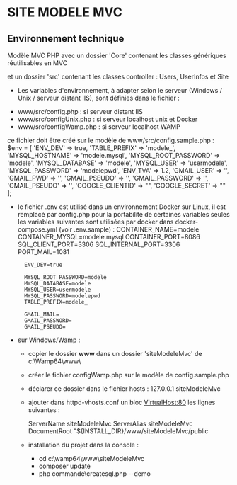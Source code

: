 # SITE MODELE MVC


## Environnement technique

Modèle MVC PHP avec un dossier 'Core' contenant les classes génériques réutilisables en MVC  

et un dossier 'src' contenant les classes controller : Users, UserInfos et Site

- Les variables d'environnement, à adapter selon le serveur (Windows / Unix / serveur distant IIS), 
sont définies dans le fichier :
* www/src/config.php : si serveur distant IIS
* www/src/configUnix.php : si serveur localhost unix et Docker
* www/src/configWamp.php : si serveur localhost WAMP

ce fichier doit être créé sur le modèle de www/src/config.sample.php :
    $env = [
    'ENV_DEV' => true,
    'TABLE_PREFIX' => 'modele_',
    'MYSQL_HOSTNAME' => 'modele.mysql',
    'MYSQL_ROOT_PASSWORD' => 'modele',
    'MYSQL_DATABASE' => 'modele',
    'MYSQL_USER' => 'usermodele',
    'MYSQL_PASSWORD' => 'modelepwd',
    'ENV_TVA' => 1.2,
    'GMAIL_USER' => '',
    'GMAIL_PWD' => '',
    'GMAIL_PSEUDO' => '',
    'GMAIL_PASSWORD' => '',
    'GMAIL_PSEUDO' => '',
    'GOOGLE_CLIENTID' => "",
    'GOOGLE_SECRET' => ""
    ];

- le fichier .env est utilisé dans un environnement Docker sur Linux, 
    il est remplacé par config.php pour la portabilité de certaines variables
    seules les variables suivantes sont utilisées par docker dans docker-compose.yml (voir .env.sample) :
        CONTAINER_NAME=modele
        CONTAINER_MYSQL=modele.mysql
        CONTAINER_PORT=8086
        SQL_CLIENT_PORT=3306
        SQL_INTERNAL_PORT=3306
        PORT_MAIL=1081

        ENV_DEV=true

        MYSQL_ROOT_PASSWORD=modele
        MYSQL_DATABASE=modele
        MYSQL_USER=usermodele
        MYSQL_PASSWORD=modelepwd
        TABLE_PREFIX=modele_

        GMAIL_MAIL=
        GMAIL_PASSWORD=
        GMAIL_PSEUDO=

- sur Windows/Wamp : 
    - copier le dossier **www** dans un dossier 'siteModeleMvc' de c:\Wamp64\www\
    - créer le fichier configWamp.php sur le modèle de config.sample.php
    - déclarer ce dossier dans le fichier hosts : 127.0.0.1 siteModeleMvc
    - ajouter dans httpd-vhosts.conf un bloc  <VirtualHost:80> les lignes suivantes :
       
        ServerName siteModeleMvc
        ServerAlias siteModeleMvc
        DocumentRoot "${INSTALL_DIR}/www/siteModeleMvc/public
        
    - installation du projet dans la console : 
        - cd c:\wamp64\www\siteModeleMvc
        - composer update
        - php commande\createsql.php --demo
